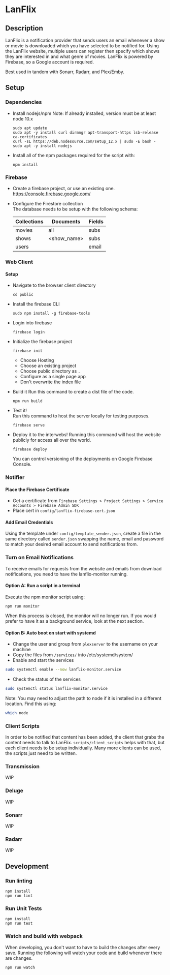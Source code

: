 # LanFlix

## Description

LanFlix is a notification provider that sends users an email whenever a show or movie is downloaded which you have selected to be notified for. Using the LanFlix website, multiple users can register then specify which shows they are interested in and what genre of movies. LanFlix is powered by Firebase, so a Google account is required.

Best used in tandem with Sonarr, Radarr, and Plex/Emby.

## Setup

### Dependencies

- Install nodejs/npm
  Note: If already installed, version must be at least node 10.x
  ```
  sudo apt update
  sudo apt -y install curl dirmngr apt-transport-https lsb-release ca-certificates
  curl -sL https://deb.nodesource.com/setup_12.x | sudo -E bash -
  sudo apt -y install nodejs
  ```
- Install all of the npm packages required for the script with:
  ```
  npm install
  ```

### Firebase

- Create a firebase project, or use an existing one.  
  https://console.firebase.google.com/

- Configure the Firestore collection  
  The database needs to be setup with the following schema:

  | Collections | Documents   | Fields |
  | ----------- | ----------- | ------ |
  | movies      | all         | subs   |
  | shows       | <show_name> | subs   |
  | users       | <name>      | email  |

### Web Client

#### Setup

- Navigate to the browser client directory
  ```
  cd public
  ```
- Install the firebase CLI
  ```
  sudo npm install -g firebase-tools
  ```
- Login into firebase
  ```
  firebase login
  ```
- Initialize the firebase project

  ```
  firebase init
  ```

  - Choose Hosting
  - Choose an existing project
  - Choose public directory as `.`
  - Configure as a single page app
  - Don't overwrite the index file

- Build it
  Run this command to create a dist file of the code.
  ```
  npm run build
  ```
- Test it!  
  Run this command to host the server locally for testing purposes.
  ```
  firebase serve
  ```
- Deploy it to the interwebs!
  Running this command will host the website publicly for access all over the world.
  ```
  firebase deploy
  ```
  You can control versioning of the deployments on Google Firebase Console.

### Notifier

#### Place the Firebase Certificate

- Get a certificate from `Firebase Settings > Project Settings > Service Accounts > Firebase Admin SDK`
- Place cert in `config/lanflix-firebase-cert.json`

#### Add Email Credentials

Using the template under `config/template_sender.json`, create a file in the same directory called `sender.json` swapping the name, email and password to match your desired email account to send notifications from.

### Turn on Email Notifications

To receive emails for requests from the website and emails from download notifications, you need to have the lanflix-monitor running.

#### Option A: Run a script in a terminal

Execute the npm monitor script using:

```
npm run monitor
```

When this process is closed, the monitor will no longer run. If you would prefer to have it as a background service, look at the next section.

#### Option B: Auto boot on start with systemd

- Change the user and group from `plexserver` to the username on your machine
- Copy the files from `/services/` into /etc/systemd/system/
- Enable and start the services

```bash
sudo systemctl enable --now lanflix-monitor.service
```

- Check the status of the services

```bash
sudo systemctl status lanflix-monitor.service
```

Note: You may need to adjust the path to node if it is installed in a different location. Find this using:

```bash
which node
```

### Client Scripts

In order to be notified that content has been added, the client that grabs the content needs to talk to LanFlix. `scripts/client_scripts` helps with that, but each client needs to be setup individually. Many more clients can be used, the scripts just need to be written.

### Transmission

WIP

### Deluge

WIP

### Sonarr

WIP

### Radarr

WIP

## Development

### Run linting

```
npm install
npm run lint
```

### Run Unit Tests

```
npm install
npm run test
```

### Watch and build with webpack

When developing, you don't want to have to build the changes after every save. Running the following will watch your code and build whenever there are changes.

```
npm run watch
```
